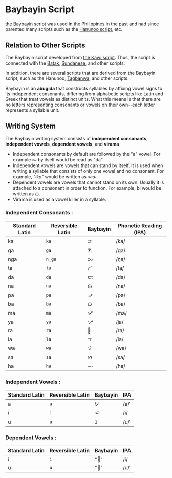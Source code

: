 

# Baybayin Script

[the Baybayin script](https://en.wikipedia.org/wiki/Baybayin) was used in the Philippines in the past and had since parented many scripts such as the [Hanunoo script](https://en.wikipedia.org/wiki/Hanunoo_script), etc.


## Relation to Other Scripts

The Baybayin script developed from [the Kawi script](https://en.wikipedia.org/wiki/Kawi_script). Thus, the script is connected with the [Batak](https://en.wikipedia.org/wiki/Batak_script), [Sundanese](https://en.wikipedia.org/wiki/Sundanese_script), and other scripts.

In addition, there are several scripts that are derived from the Baybayin script, such as the Hanunoo, [Tagbanwa](https://en.wikipedia.org/wiki/Tagbanwa_script), and other scripts.

Baybayin is an **abugida** that constructs syllables by affixing vowel signs to its independent consonants, differing from alphabetic scripts like Latin and Greek that treat vowels as distinct units. What this means is that there are no letters representing consonants or vowels on their own--each letter represents a syllable unit. 


## Writing System
The Baybayin writing system consists of **independent consonants**, **independent vowels**, **dependent vowels**, and **virama**

* Independent consonants by default are followed by the "a" vowel. For example ᜇ  by itself would be read as "da".
* Independent vowels are vowels that can stand by itself. It is used when writing a syllable that consists of only one vowel and no consonant. For example, "*ika*" would be written as ᜁᜃ.
* Dependent vowels are vowels that cannot stand on its own. Usually it is attached to a consonant in order to function. For example, bi would be written as ᜊᜒ.
* Virama is used as a vowel killer in a syllable.

### Independent Consonants :

| Standard Latin | Reversible Latin    | Baybayin | Phonetic Reading (IPA) |
| ------- | ------- | ------- | --- |
| ka  | `ka` |   ᜃ      | /ka/ |
| ga  | `ga`      | ᜄ      | /ɡa/ |
| nga | `n_ga`     | ᜅ      | /ŋa/|
| ta | `ta`      | ᜆ      | /ta/|
| da | `da`      | ᜇ      | /da/|
| na | `na`      | ᜈ      | /na/|
| pa | `pa`      | ᜉ      | /pa/|
| ba | `ba`      | ᜊ      | /ba/|
| ma | `ma`      | ᜋ      | /ma/|
| ya | `ya`      | ᜌ      | /ja/|
| ra | `ra`      | ᜍ      | /ra/|
| la | `la`      | ᜎ      | /la/|
| wa | `wa`      | ᜏ      | /wa/|
| sa | `sa`      | ᜐ      | /sa/|
| ha | `ha`      | ᜑ      | /ha/|



### Independent Vowels :

| Standard Latin | Reversible Latin | Baybayin | IPA |
| ------- | ------- | ------- | --- |
| a       | `a`       | ᜀ      | /a/ |
| i       | `i`      | ᜁ      | /i/|
| u        | `u`       | ᜂ      | /u/ |

### Dependent Vowels :

| Standard Latin | Reversible Latin | Baybayin | IPA  |
| ------- | ------- | ------- | ---- |
| i      | `i`      |"ᜒ"      | /i/ |
| u      | `u`       |"ᜓ"      | /u/  |
